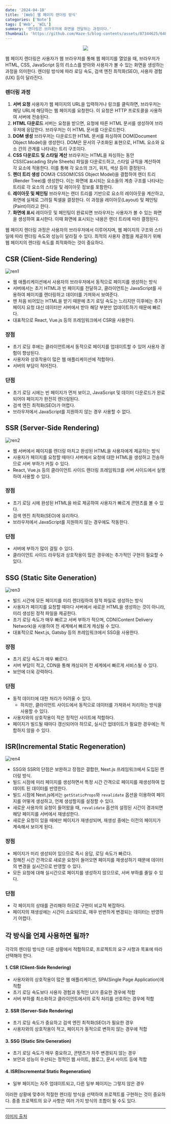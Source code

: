 ```yaml
---
date: '2024-04-18'
title: '[Web] 웹 페이지 렌더링 방식'
categories: ['Note']
tags: ['Web', 'WIL']
summary: '렌더링은 브라우저에 화면을 전달하는 과정이다.'
thumbnail: 'https://github.com/Haze-S/blog-contents/assets/87344625/6481ebae-9b14-445b-a5ec-5a44c953c362'
---
```


<p align=center>
  <img src="https://github.com/Haze-S/blog-contents/assets/87344625/6481ebae-9b14-445b-a5ec-5a44c953c362">
</p>

웹 페이지 렌더링은 사용자가 웹 브라우저를 통해 웹 페이지를 열었을 때, 브라우저가 HTML, CSS, JavaScript 등의 리소스를 받아와 사용자가 볼 수 있는 화면을 생성하는 과정을 의미한다. 렌더링 방식에 따라 로딩 속도, 검색 엔진 최적화(SEO), 사용자 경험(UX) 등이 달라진다.

### 렌더링 과정

1. **서버 요청**
   사용자가 웹 페이지의 URL을 입력하거나 링크를 클릭하면, 브라우저는 해당 URL에 해당하는 웹 페이지를 요청한다. 이 요청은 HTTP 프로토콜을 사용하여 서버에 전송된다.
2. **HTML 다운로드**
   서버는 요청을 받으면, 요청에 따른 HTML 문서를 생성하여 브라우저에 응답한다. 브라우저는 이 HTML 문서를 다운로드한다.
3. **DOM 생성**
   브라우저는 다운로드한 HTML 문서를 파싱하여 DOM(Document Object Model)을 생성한다. DOM은 문서의 구조화된 표현으로, HTML 요소와 요소 간의 관계를 나타내는 트리 구조이다.
4. **CSS 다운로드 및 스타일 계산**
   브라우저는 HTML을 파싱하는 동안 CSS(Cascading Style Sheets) 파일을 다운로드하고, 스타일 규칙을 계산하여 각 요소에 적용한다. 이를 통해 각 요소의 크기, 위치, 색상 등이 결정된다.
5. **렌더 트리 생성**
   DOM과 CSSOM(CSS Object Model)을 결합하여 렌더 트리(Render Tree)를 생성한다. 이는 화면에 표시되는 요소들의 계층 구조를 나타내는 트리로 각 요소의 스타일 및 레이아웃 정보를 포함한다.
6. **레이아웃 및 페인팅**
   브라우저는 렌더 트리를 기반으로 요소의 레이아웃을 계산하고, 화면에 실제로 그려질 픽셀을 결정한다. 이 과정을 레이아웃(Layout) 및 페인팅(Paint)이라고 한다.
7. **화면에 표시**
   레이아웃 및 페인팅이 완료되면 브라우저는 사용자가 볼 수 있는 화면을 생성하여 표시한다. 이때 화면에 표시되는 내용은 렌더 트리에 따라 결정된다.

웹 페이지 렌더링 과정은 사용자의 브라우저에서 이루어지며, 웹 페이지의 구조와 스타일에 따라 렌더링 속도와 성능이 달라질 수 있다. 최적의 사용자 경험을 제공하기 위해 웹 페이지의 렌더링 속도를 최적화하는 것이 중요하다.

## CSR (Client-Side Rendering)

![ren1](https://github.com/Haze-S/blog-contents/assets/87344625/4a801c03-fe37-4158-8445-826ed7ff0187)

- 웹 애플리케이션에서 사용자의 브라우저에서 동적으로 페이지를 생성하는 방식
- 서버에서는 초기 HTML과 빈 페이지를 전달하고, 클라이언트는 JavaScript를 사용하여 페이지를 렌더링하고 데이터를 가져와서 보여준다.
- 맨 처음 비어있는 HTML을 받기 때문에 초기 로딩 속도는 느리지만 이후에는 추가 페이지 요청 대신 데이터만 서버에서 받아 해당 부분만 업데이트하기 때문에 빠르다.
- 대표적으로 React, Vue.js 등의 프레임워크에서 CSR을 사용한다.

### 장점

- 초기 로딩 후에는 클라이언트에서 동적으로 페이지를 업데이트할 수 있어 사용자 경험이 향상된다.
- 사용자와 상호작용이 많은 웹 애플리케이션에 적합하다.
- 서버의 부담이 적어진다.

### 단점

- 초기 로딩 시에는 빈 페이지가 먼저 보이고, JavaScript 및 데이터 다운로드가 완료되어야 페이지가 완전히 렌더링된다.
- 검색 엔진 최적화(SEO)가 어렵다.
- 브라우저에서 JavaScript를 지원하지 않는 경우 사용할 수 없다.

## SSR (Server-Side Rendering)

![ren2](https://github.com/Haze-S/blog-contents/assets/87344625/36f85f7b-cb4e-4ef7-96c7-f2ba2e625316)

- 웹 서버에서 페이지를 렌더링 마치고 완성된 HTML을 사용자에게 제공하는 방식
- 사용자가 페이지를 요청할 때마다 서버에서 요청에 대한 HTML을 생성하고 전송하므로 서버 부하가 커질 수 있다.
- React, Vue.js 등의 클라이언트 사이드 렌더링 프레임워크를 서버 사이드에서 실행하여 사용할 수 있다.

### 장점

- 초기 로딩 시에 완성된 HTML을 바로 제공하여 사용자가 빠르게 콘텐츠를 볼 수 있다.
- 검색 엔진 최적화(SEO)에 유리하다.
- 브라우저에서 JavaScript를 지원하지 않는 경우에도 작동한다.

### 단점

- 서버에 부하가 많이 걸릴 수 있다.
- 클라이언트 사이드 라우팅과 상호작용이 많은 경우에는 추가적인 구현이 필요할 수 있다.

## SSG (Static Site Generation)

![ren3](https://github.com/Haze-S/blog-contents/assets/87344625/b5d4696e-098a-4d2b-a2ee-b04979fb7f46)

- 빌드 시간에 모든 페이지를 미리 렌더링하여 정적 파일로 생성하는 방식
- 사용자가 페이지를 요청할 때마다 서버에서 새로운 HTML을 생성하는 것이 아니라, 미리 생성된 정적 파일을 제공한다.
- 초기 로딩 속도가 매우 빠르고 서버 부하가 적으며, CDN(Content Delivery Network)을 사용하여 전 세계에서 빠르게 캐싱될 수 있다.
- 대표적으로 Next.js, Gatsby 등의 프레임워크에서 SSG을 사용한다.

### 장점

- 초기 로딩 속도가 매우 빠르다.
- 서버 부담이 적고, CDN을 통해 캐싱되어 전 세계에서 빠르게 서비스될 수 있다.
- 보안에 더욱 강력하다.

### 단점

- 동적 데이터에 대한 처리가 어려울 수 있다.
  - 하지만, 클라이언트 사이드에서 동적으로 데이터를 가져와서 처리하는 방식을 사용할 수 있다.
- 사용자와의 상호작용이 적은 정적인 사이트에 적합하다.
- 페이지가 빌드될 때마다 갱신되어야 하므로, 실시간 업데이트가 필요한 경우에는 적합하지 않을 수 있다.

## ISR(Incremental Static Regeneration)

![ren4](https://github.com/Haze-S/blog-contents/assets/87344625/ef3277a0-7553-41cb-9781-630a42e2ee05)

- SSG와 SSR의 단점은 보완하고 장점은 결합한, Next.js 프레임워크에서 도입된 렌더링 방식.
- 빌드 시점에 미리 페이지를 생성하면서 특정 시간 간격으로 페이지를 재생성하여 업데이트 된 데이터를 반영한다.
- 빌드 시점에 Next.js에서는 `getStaticProps`와 `revalidate` 옵션을 이용하여 페이지를 어떻게 생성하고, 언제 생성할지를 설정할 수 있다.
- 새로운 사용자의 요청이 들어왔을 때, `revalidate` 옵션의 설정된 시간이 경과되면 해당 페이지를 서버에서 재생성한다.
- 새로운 요청이 있을 때에만 페이지가 재생성되며, 재생성 중에는 이전의 페이지가 계속해서 보이게 된다.

### 장점

- 페이지가 미리 생성되어 있으므로 즉시 응답, 로딩 속도가 빠르다.
- 정해진 시간 간격으로 새로운 요청이 들어오면 페이지를 재생성하기 때문에 데이터의 변경을 실시간으로 반영할 수 있다.
- 모든 요청에 대해 실시간으로 페이지를 생성하지 않으므로, 서버 부하를 줄일 수 있다.

### 단점

- 각 페이지의 상태를 관리해야 하므로 구현이 비교적 복잡하다.
- 페이지의 재생성에는 시간이 소요되므로, 매우 빈번하게 변경되는 데이터는 반영하기 어렵다.

## 각 방식을 언제 사용하면 될까?

각각의 렌더링 방식은 다른 상황에서 적합하므로, 프로젝트의 요구 사항과 목표에 따라 선택해야 한다.

#### 1. CSR (Client-Side Rendering)

- 사용자와의 상호작용이 많은 웹 애플리케이션, SPA(Single Page Application)에 적합
- 초기 로딩 속도보다 사용자 경험과 동적인 UI가 중요한 경우에 적합
- 서버 부하를 최소화하고 클라이언트에서의 로직 처리를 선호하는 경우에 적합

#### 2. SSR (Server-Side Rendering)

- 초기 로딩 속도가 중요하고 검색 엔진 최적화(SEO)가 필요한 경우
- 사용자와의 상호작용이 적고, 페이지가 동적으로 변하지 않는 경우에 적합

#### 3. SSG (Static Site Generation)

- 초기 로딩 속도가 매우 중요하고, 콘텐츠가 자주 변경되지 않는 경우
- 보안과 성능이 우선되는 정적인 웹 사이트, 블로그, 문서 사이트 등에 적합

#### 4. ISR(Incremental Static Regeneration)

- 일부 페이지는 자주 업데이트되고, 다른 일부 페이지는 그렇지 않은 경우

이러한 상황에 맞추어 적절한 렌더링 방식을 선택하여 프로젝트를 구현하는 것이 중요하다. 종종 프로젝트의 요구 사항은 여러 가지 방식의 조합이 될 수도 있다.

---

[이미지 출처](https://velog.io/@haizel/Web-RenderingClient-Server#-%EC%A0%81%ED%95%A9%ED%95%9C-%EC%83%81%ED%99%A9-1)
